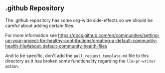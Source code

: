 ## .github Repository

The .github repository has some org-wide side-effects so we should be careful
about adding certain files.

For more information see
https://docs.github.com/en/communities/setting-up-your-project-for-healthy-contributions/creating-a-default-community-health-file#about-default-community-health-files

And to be specific, don't add the `pull_request_template.md` file to this
directory as it has broken some functionality regarding the `llm-pr-writer`
action.
